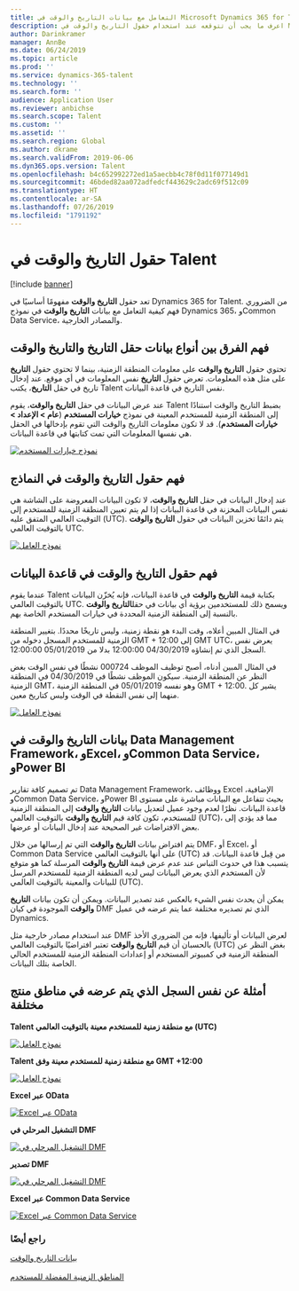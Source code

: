 ```yaml
---
title: التعامل مع بيانات التاريخ والوقت في Microsoft Dynamics 365 for Talent
description: اعرف ما يجب أن تتوقعه عند استخدام حقول التاريخ والوقت في Microsoft Dynamics 365 for Talent. تمكّن من تكوين فهم واضح لما يجب توقعه عند التعامل مع بيانات التاريخ والوقت في نموذج في Dynamics 365 for Talent، أو مصدر خارجي أو Common Data Service.
author: Darinkramer
manager: AnnBe
ms.date: 06/24/2019
ms.topic: article
ms.prod: ''
ms.service: dynamics-365-talent
ms.technology: ''
ms.search.form: ''
audience: Application User
ms.reviewer: anbichse
ms.search.scope: Talent
ms.custom: ''
ms.assetid: ''
ms.search.region: Global
ms.author: dkrame
ms.search.validFrom: 2019-06-06
ms.dyn365.ops.version: Talent
ms.openlocfilehash: b4c652992272ed1a5aecbb4c78f0d11f077149d1
ms.sourcegitcommit: 46bded82aa072adfedcf443629c2adc69f512c09
ms.translationtype: HT
ms.contentlocale: ar-SA
ms.lasthandoff: 07/26/2019
ms.locfileid: "1791192"
---
```

# <a name="date-and-time-fields-in-talent"></a>حقول التاريخ والوقت في Talent

[!include [banner](includes/banner.md)]

تعد حقول **التاريخ والوقت** مفهومًا أساسيًا في Dynamics 365 for Talent. من الضروري فهم كيفية التعامل مع بيانات **التاريخ والوقت** في نموذج Dynamics 365، وCommon Data Service، والمصادر الخارجية.

## <a name="understanding-the-difference-between-date-and-date-and-time-field-data-types"></a>فهم الفرق بين أنواع بيانات حقل التاريخ والتاريخ والوقت

تحتوي حقول **التاريخ والوقت** على معلومات المنطقة الزمنية، بينما لا تحتوي حقول **التاريخ** على مثل هذه المعلومات. تعرض حقول **التاريخ** نفس المعلومات في أي موقع. عند إدخال تاريخ في حقل **التاريخ**، يكتب Talent نفس التاريخ في قاعدة البيانات.

عند عرض البيانات في حقل **التاريخ والوقت**، يقوم Talent بضبط التاريخ والوقت استنادًا إلى المنطقة الزمنية للمستخدم المعينة في نموذج **خيارات المستخدم** (**عام > الإعداد > خيارات المستخدم**). قد لا تكون معلومات التاريخ والوقت التي تقوم بإدخالها في الحقل هي نفسها المعلومات التي تمت كتابتها في قاعدة البيانات.

[![نموذج خيارات المستخدم](./media/useroptionsform.png)](./media/useroptionsform.png)

## <a name="understanding-date-and-time-fields-in-forms"></a>فهم حقول التاريخ والوقت في النماذج 

عند إدخال البيانات في حقل **التاريخ والوقت**، لا تكون البيانات المعروضة على الشاشة هي نفس البيانات المخزنة في قاعدة البيانات إذا لم يتم تعيين المنطقة الزمنية للمستخدم إلى التوقيت العالمي المتفق عليه (UTC). يتم دائمًا تخزين البيانات في حقول **التاريخ والوقت** بالتوقيت العالمي UTC.

[![نموذج العامل](./media/worker-form.png)](./media/worker-form.png)

## <a name="understand-date-and-time-fields-in-the-database"></a>فهم حقول التاريخ والوقت في قاعدة البيانات 

عندما يقوم Talent بكتابة قيمة **التاريخ والوقت** في قاعدة البيانات، فإنه يُخزّن البيانات بالتوقيت العالمي UTC. ويسمح ذلك للمستخدمين برؤية أي بيانات في حقل**التاريخ والوقت** بالنسبة إلى المنطقة الزمنية المحددة في خيارات المستخدم الخاصة بهم.
 
في المثال المبين أعلاه، وقت البدء هو نقطة زمنية، وليس تاريخًا محددًا. بتغيير المنطقة الزمنية للمستخدم المسجل دخوله من GMT + 12:00 إلى GMT UTC، يعرض نفس السجل الذي تم إنشاؤه 04/30/2019 12:00:00 بدلا من 05/01/2019 12:00:00.
  
في المثال المبين أدناه، أصبح توظيف الموظف 000724 نشطًا في نفس الوقت بغض النظر عن المنطقة الزمنية. سيكون الموظف نشطًا في 04/30/2019 في المنطقة الزمنية GMT، وهو نفسه 05/01/2019 في المنطقة الزمنية GMT + 12:00. يشير كل منهما إلى نفس النقطة في الوقت وليس كتاريخ معين. 

[![نموذج العامل](./media/worker-form2.png)](./media/worker-form2.png)

## <a name="date-and-time-data-in-data-management-framework-excel-common-data-service-and-power-bi"></a>بيانات التاريخ والوقت في Data Management Framework، وExcel، وCommon Data Service، وPower BI 

تم تصميم كافة تقارير Data Management Framework، ووظائف Excel الإضافية، وCommon Data Service، وPower BI بحيث تتفاعل مع البيانات مباشرة على مستوى قاعدة البيانات. نظرًا لعدم وجود عميل لتعديل بيانات **التاريخ والوقت** إلى المنطقة الزمنية للمستخدم، تكون كافة قيم **التاريخ والوقت** بالتوقيت العالمي (UTC)، مما قد يؤدي إلى بعض الافتراضات غير الصحيحة عند إدخال البيانات أو عرضها.  
 
يتم افتراض بيانات **التاريخ والوقت** التي تم إرسالها من خلال DMF، أو Excel، أو Common Data Service على أنها بالتوقيت العالمي (UTC) من قِبل قاعدة البيانات. قد يتسبب هذا في حدوث التباس عند عدم عرض قيمة **التاريخ والوقت** المرسلة كما هو متوقع لأن المستخدم الذي يعرض البيانات ليس لديه المنطقة الزمنية للمستخدم المرسل للبيانات والمعينة بالتوقيت العالمي (UTC). 
 
يمكن أن يحدث نفس الشيء بالعكس عند تصدير البيانات. ويمكن أن تكون بيانات **التاريخ والوقت** الموجودة في كيان DMF الذي تم تصديره مختلفة عما يتم عرضه في عميل Dynamics. 
 
عند استخدام مصادر خارجية مثل DMF لعرض البيانات أو تأليفها، فإنه من الضروري الأخذ بالحسبان أن قيم **التاريخ والوقت** تعتبر افتراضيًا بالتوقيت العالمي (UTC) بغض النظر عن المنطقة الزمنية في كمبيوتر المستخدم أو إعدادات المنطقة الزمنية للمستخدم الحالي الخاصة بتلك البيانات. 

## <a name="examples-of-the-same-record-being-displayed-in-different-product-areas"></a>أمثلة عن نفس السجل الذي يتم عرضه في مناطق منتج مختلفة 

**Talent مع منطقة زمنية للمستخدم معينة بالتوقيت العالمي (UTC)**

[![نموذج العامل](./media/worker-form3.png)](./media/worker-form3.png)

**Talent مع منطقة زمنية للمستخدم معينة وفق GMT +12:00** 

[![نموذج العامل](./media/worker-form4.png)](./media/worker-form4.png)

**Excel عبر OData**

[![Excel عبر OData](./media/Excelviaodata.png)](./media/Excelviaodata.png)

**التشغيل المرحلي في DMF**

[![التشغيل المرحلي في DMF](./media/DMFStaging.png)](./media/DMFStaging.png)

**تصدير DMF**

[![التشغيل المرحلي في DMF](./media/DMFexport.png)](./media/DMFexport.png)

**Excel عبر Common Data Service**

[![Excel عبر Common Data Service](./media/ExcelCDS.png)](./media/ExcelCDS.png)

### <a name="see-also"></a>راجع أيضًا

[بيانات التاريخ والوقت](https://docs.microsoft.com/en-us/dynamics365/unified-operations/fin-and-ops/organization-administration/date-time-zones)<br></br>
[المناطق الزمنية المفضلة للمستخدم](https://docs.microsoft.com/en-us/dynamics365/unified-operations/fin-and-ops/organization-administration/tasks/set-users-preferred-time-zone) 

